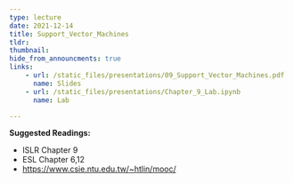 ```yaml
---
type: lecture
date: 2021-12-14
title: Support_Vector_Machines
tldr: 
thumbnail: 
hide_from_announcments: true
links: 
    - url: /static_files/presentations/09_Support_Vector_Machines.pdf
      name: Slides
    - url: /static_files/presentations/Chapter_9_Lab.ipynb
      name: Lab

---
```

**Suggested Readings:**
- ISLR Chapter 9
- ESL Chapter 6,12
- https://www.csie.ntu.edu.tw/~htlin/mooc/
